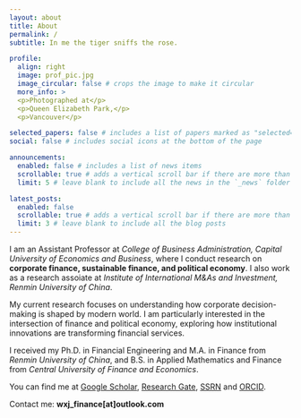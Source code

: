 ```yaml
---
layout: about
title: About
permalink: /
subtitle: In me the tiger sniffs the rose.

profile:
  align: right
  image: prof_pic.jpg
  image_circular: false # crops the image to make it circular
  more_info: >
  <p>Photographed at</p> 
  <p>Queen Elizabeth Park,</p> 
  <p>Vancouver</p>

selected_papers: false # includes a list of papers marked as "selected={true}"
social: false # includes social icons at the bottom of the page

announcements:
  enabled: false # includes a list of news items
  scrollable: true # adds a vertical scroll bar if there are more than 3 news items
  limit: 5 # leave blank to include all the news in the `_news` folder

latest_posts:
  enabled: false
  scrollable: true # adds a vertical scroll bar if there are more than 3 new posts items
  limit: 3 # leave blank to include all the blog posts
---
```


I am an Assistant Professor at *College of Business Administration, Capital University of Economics and Business*, where I conduct research on **corporate finance, sustainable finance, and political economy**. I also work as a research assoiate at *Institute of International M&As and Investment, Renmin University of China*.

My current research focuses on understanding how corporate decision-making is shaped by modern world. I am particularly interested in the intersection of finance and political economy, exploring how institutional innovations are transforming financial services.

I received my Ph.D. in Financial Engineering and M.A. in Finance from *Renmin University of China*, and B.S. in Applied Mathematics and Finance from *Central University of Finance and Economics*.

You can find me at [Google Scholar](https://scholar.google.com/citations?hl=zh-CN&user=YvSEvQsAAAAJ), [Research Gate](https://www.researchgate.net/profile/Xingjian-Wang-6?ev=hdr_xprf), [SSRN](https://papers.ssrn.com/sol3/cf_dev/AbsByAuth.cfm?per_id=3063084) and [ORCID](https://orcid.org/0000-0002-8368-5150).

Contact me: **wxj_finance[at]outlook.com**
